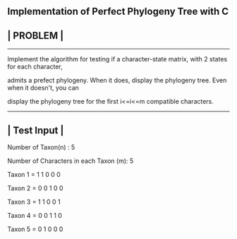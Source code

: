 Implementation of Perfect Phylogeny Tree with C
-----------------
|    PROBLEM    |
-----------------

-------
Implement the algorithm for testing if a character-state matrix, with 2 states for each character,

admits a prefect phylogeny. When it does, display the phylogeny tree. Even when it doesn't, you can

display the phylogeny tree for the first i<=i<=m compatible characters. 



 --------------------
 |   Test Input     |
 -------------------- 
 Number of Taxon(n) : 5
 
 Number of Characters in each Taxon (m): 5
 
  
  Taxon 1 = 1 1 0 0 0
  
  Taxon 2 = 0 0 1 0 0
  
  Taxon 3 = 1 1 0 0 1
  
  Taxon 4 = 0 0 1 1 0
  
  Taxon 5 = 0 1 0 0 0
  

